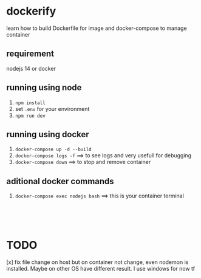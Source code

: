 # dockerify
learn how to build Dockerfile for image and docker-compose to manage container

## requirement
nodejs 14 or docker

## running using node
1. ```npm install```
2. set ```.env``` for your environment
3. ```npm run dev```

## running using docker
1. ```docker-compose up -d --build```
2. ```docker-compose logs -f``` ==> to see logs and very usefull for debugging
3. ```docker-compose down``` ==> to stop and remove container

## aditional docker commands
1. ```docker-compose exec nodejs bash``` ==> this is your container terminal

</br>
</br>
</br>

# TODO
[x] fix file change on host but on container not change, even nodemon is installed. Maybe on other OS have different result. I use windows for now tf
